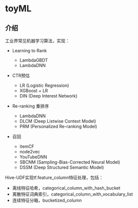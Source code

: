 # toyML

## 介绍

工业界常见机器学习算法，实现：
- Learning to Rank
  - LambdaGBDT
  - LambdaDNN

- CTR预估
  - LR (Logistic Regression)
  - XGBoost + LR
  - DIN (Deep Interest Network)

- Re-ranking 重排序
  - LambdaDNN
  - DLCM (Deep Listwise Context Model)
  - PRM (Personalized Re-ranking Model)

- 召回
  - itemCF
  - node2vec
  - YouTubeDNN
  - SBCNM (Sampling-Bias-Corrected Neural Model)
  - DSSM (Deep Structured Semantic Model)

Hive-UDF实现tf.feature_column特征处理，包括：
- 离线特征哈希，categorical_column_with_hash_bucket
- 离散特征词典索引，categorical_column_with_vocabulary_list
- 连续特征分箱，bucketized_column





